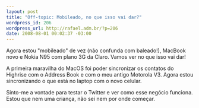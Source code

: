 ```yaml
--- 
layout: post
title: "Off-topic: Mobileado, no que isso vai dar?"
wordpress_id: 206
wordpress_url: http://rafael.adm.br/?p=206
date: 2008-08-01 00:02:37 -03:00
---
```

Agora estou "mobileado" de vez (não confunda com baleado!), MacBook novo e Nokia N95 com plano 3G da Claro. Vamos ver no que isso vai dar!

A primeira maravilha do MacOS foi poder sincronizar os contatos do Highrise com o Address Book e com o meu antigo Motorola V3. Agora estou sincronizando o que está no laptop com o novo celular.

Sinto-me a vontade para testar o Twitter e ver como esse negócio funciona. Estou que nem uma criança, não sei nem por onde começar.
